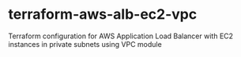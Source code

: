 # terraform-aws-alb-ec2-vpc
Terraform configuration for AWS Application Load Balancer with EC2 instances in private subnets using VPC module
